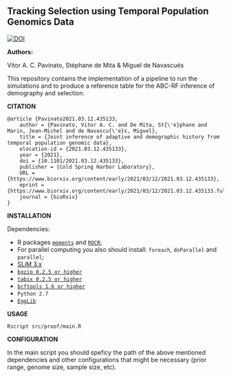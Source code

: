 ## **Tracking Selection using Temporal Population Genomics Data**

[![DOI](https://zenodo.org/badge/113848735.svg)](https://zenodo.org/badge/latestdoi/113848735)


**Authors:**

Vitor A. C. Pavinato, Stéphane de Mita &  Miguel de Navascués

This repository contains the implementation of a pipeline to run the simulations and to produce a reference table for the ABC-RF inference of demography and selection.

**CITATION**
```
@article {Pavinato2021.03.12.435133,
	author = {Pavinato, Vitor A. C. and De Mita, St{\'e}phane and Marin, Jean-Michel and de Navascu{\'e}s, Miguel},
	title = {Joint inference of adaptive and demographic history from temporal population genomic data},
	elocation-id = {2021.03.12.435133},
	year = {2021},
	doi = {10.1101/2021.03.12.435133},
	publisher = {Cold Spring Harbor Laboratory},
	URL = {https://www.biorxiv.org/content/early/2021/03/12/2021.03.12.435133},
	eprint = {https://www.biorxiv.org/content/early/2021/03/12/2021.03.12.435133.full.pdf},
	journal = {bioRxiv}
}
```

**INSTALLATION**

Dependencies:
- R packages [`moments`](https://cran.r-project.org/web/packages/moments/index.html) and [`ROCR`](https://ipa-tys.github.io/ROCR/);
- For parallel computing you also should install: `foreach`, `doParallel` and `parallel`;
- [SLiM 3.x](https://messerlab.org/slim/)
- [`bgzip 0.2.5 or higher`](http://www.htslib.org/download/)
- [`tabix 0.2.5 or higher`](http://www.htslib.org/download/)
- [`bcftools 1.6 or higher`](http://samtools.github.io/bcftools/)   
- `Python 2.7`
- [`EggLib`](https://egglib.org)

**USAGE**
```
Rscript src/proof/main.R
```

**CONFIGURATION**

In the main script you should speficy the path of the above mentioned dependencies and other configurations that might be necessary (prior range, genome size, sample size, etc). 
